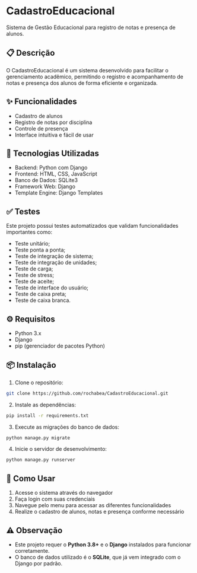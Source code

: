# CadastroEducacional

Sistema de Gestão Educacional para registro de notas e presença de alunos.

## 📋 Descrição

O CadastroEducacional é um sistema desenvolvido para facilitar o gerenciamento acadêmico, permitindo o registro e acompanhamento de notas e presença dos alunos de forma eficiente e organizada.

## ✨ Funcionalidades

- Cadastro de alunos
- Registro de notas por disciplina
- Controle de presença
- Interface intuitiva e fácil de usar

## 🔧 Tecnologias Utilizadas

- Backend: Python com Django
- Frontend: HTML, CSS, JavaScript
- Banco de Dados: SQLite3
- Framework Web: Django
- Template Engine: Django Templates

## ✅ Testes

Este projeto possui testes automatizados que validam funcionalidades importantes como:
- Teste unitário;
- Teste ponta a ponta;
- Teste de integração de sistema;
- Teste de integração de unidades;
- Teste de carga;
- Teste de stress;
- Teste de aceite;
- Teste de interface do usuário;
- Teste de caixa preta;
- Teste de caixa branca.




## ⚙️ Requisitos

- Python 3.x
- Django
- pip (gerenciador de pacotes Python)

## 📦 Instalação

1. Clone o repositório:
```bash
git clone https://github.com/rochabea/CadastroEducacional.git
```

2. Instale as dependências:
```bash
pip install -r requirements.txt
```

3. Execute as migrações do banco de dados:
```bash
python manage.py migrate
```

4. Inicie o servidor de desenvolvimento:
```bash
python manage.py runserver
```

## 🎯 Como Usar

1. Acesse o sistema através do navegador
2. Faça login com suas credenciais
3. Navegue pelo menu para acessar as diferentes funcionalidades
4. Realize o cadastro de alunos, notas e presença conforme necessário


## ⚠️ Observação

- Este projeto requer o **Python 3.8+** e o **Django** instalados para funcionar corretamente.  
- O banco de dados utilizado é o **SQLite**, que já vem integrado com o Django por padrão.
